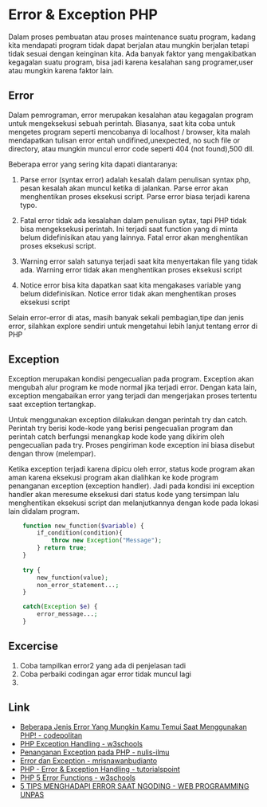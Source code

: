 # Error & Exception PHP
Dalam proses pembuatan atau proses maintenance suatu program, kadang kita mendapati program tidak dapat berjalan atau mungkin berjalan tetapi tidak sesuai dengan keinginan kita. Ada banyak faktor yang mengakibatkan kegagalan suatu program, bisa jadi karena kesalahan sang programer,user atau mungkin karena faktor lain.
    
## Error
Dalam pemrograman, error merupakan kesalahan atau kegagalan program untuk mengeksekusi sebuah perintah. Biasanya, saat kita coba untuk mengetes program seperti mencobanya di localhost / browser, kita malah mendapatkan tulisan error entah undifined,unexpected, no such file or directory, atau mungkin muncul error code seperti 404 (not found),500 dll.

Beberapa error yang sering kita dapati diantaranya:
1. Parse error (syntax error)
    adalah kesalah dalam penulisan syntax php, pesan kesalah akan muncul ketika di jalankan. Parse error akan menghentikan proses eksekusi script. Parse error biasa terjadi karena typo.

2. Fatal error 
    tidak ada kesalahan dalam penulisan sytax, tapi PHP tidak bisa mengeksekusi perintah. Ini terjadi saat function yang di minta belum didefinisikan atau yang lainnya. Fatal error akan menghentikan proses eksekusi script.

3. Warning error
    salah satunya terjadi saat kita menyertakan file yang tidak ada. Warning error tidak akan menghentikan proses eksekusi script

4. Notice error
    bisa kita dapatkan saat kita mengakases variable yang belum didefinisikan. Notice error tidak akan menghentikan proses eksekusi script

Selain error-error di atas, masih banyak sekali pembagian,tipe dan jenis error, silahkan explore sendiri untuk mengetahui lebih lanjut tentang error di PHP

## Exception
Exception merupakan kondisi pengecualian pada program. Exception akan mengubah alur program ke mode normal jika terjadi error. Dengan kata lain, exception mengabaikan error yang terjadi dan mengerjakan proses tertentu saat exception tertangkap.

Untuk menggunakan exception dilakukan dengan perintah try dan catch. Perintah try berisi kode-kode yang berisi pengecualian program dan perintah catch berfungsi menangkap kode kode yang dikirim oleh pengecualian pada try. Proses pengiriman kode exception ini biasa disebut dengan throw (melempar).


Ketika exception terjadi karena dipicu oleh error, status kode program akan aman karena eksekusi program akan dialihkan ke kode program penanganan exception (exception handler). Jadi pada kondisi ini exception handler akan meresume eksekusi dari status kode yang tersimpan lalu menghentikan eksekusi script dan melanjutkannya dengan kode pada lokasi lain didalam program.

```php
    function new_function($variable) {  
        if_condition(condition){  
            throw new Exception("Message");  
        } return true;  
    }
    
    try {  
        new_function(value);  
        non_error_statement...;  
    }  

    catch(Exception $e) {  
        error_message...;  
    }  
```

## Excercise
1. Coba tampilkan error2 yang ada di penjelasan tadi
2. Coba perbaiki codingan agar error tidak muncul lagi
3.  


## Link
* [Beberapa Jenis Error Yang Mungkin Kamu Temui Saat Menggunakan PHP! - codepolitan](https://www.codepolitan.combeberapa-jenis-error-yang-mungkin-kamu-temui-saat-menggunakan-php)
* [PHP Exception Handling - w3schools](https://www.w3schools.com/php/php_exception.asp)
* [Penanganan Exception pada PHP - nulis-ilmu](https://nulis-ilmu.com/penanganan-exception-pada-php/)
* [Error dan Exception - mrisnawanbudianto](https://mrisnawanbudianto.wordpress.com/2014/05/12/error-dan-exception/)
* [PHP - Error & Exception Handling - tutorialspoint](https://www.tutorialspoint.com/php/php_error_handling.htm)
* [PHP 5 Error Functions - w3schools](https://www.w3schools.com/php/php_ref_error.asp)
* [5 TIPS MENGHADAPI ERROR SAAT NGODING - WEB PROGRAMMING UNPAS](https://www.youtube.com/watch?v=P9369f65RXo)